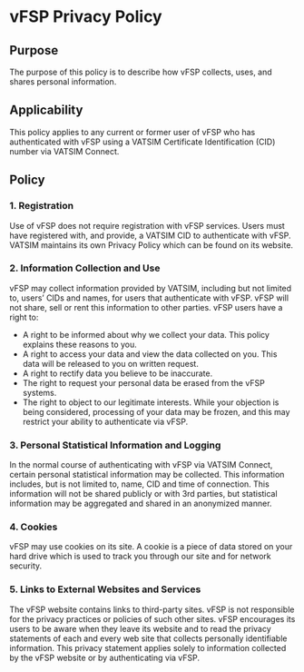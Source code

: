 # vFSP Privacy Policy

## Purpose

The purpose of this policy is to describe how vFSP collects, uses, and shares personal information.

## Applicability

This policy applies to any current or former user of vFSP who has authenticated with vFSP using a VATSIM Certificate Identification (CID) number via VATSIM Connect.

## Policy

### 1. Registration

Use of vFSP does not require registration with vFSP services. Users must have registered with, and provide, a VATSIM CID to authenticate with vFSP. VATSIM maintains its own Privacy Policy which can be found on its website.

### 2. Information Collection and Use

vFSP may collect information provided by VATSIM, including but not limited to, users’ CIDs and names, for users that authenticate with vFSP. vFSP will not share, sell or rent this information to other parties. vFSP users have a right to:

- A right to be informed about why we collect your data. This policy explains these reasons to you.
- A right to access your data and view the data collected on you. This data will be released to you on written request.
- A right to rectify data you believe to be inaccurate.
- The right to request your personal data be erased from the vFSP systems.
- The right to object to our legitimate interests. While your objection is being considered, processing of your data may be frozen, and this may restrict your ability to authenticate via vFSP.

### 3. Personal Statistical Information and Logging

In the normal course of authenticating with vFSP via VATSIM Connect, certain personal statistical information may be collected. This information includes, but is not limited to, name, CID and time of connection. This information will not be shared publicly or with 3rd parties, but statistical information may be aggregated and shared in an anonymized manner.

### 4. Cookies

vFSP may use cookies on its site. A cookie is a piece of data stored on your hard drive which is used to track you through our site and for network security.

### 5. Links to External Websites and Services

The vFSP website contains links to third-party sites. vFSP is not responsible for the privacy practices or policies of such other sites. vFSP encourages its users to be aware when they leave its website and to read the privacy statements of each and every web site that collects personally identifiable information. This privacy statement applies solely to information collected by the vFSP website or by authenticating via vFSP.
